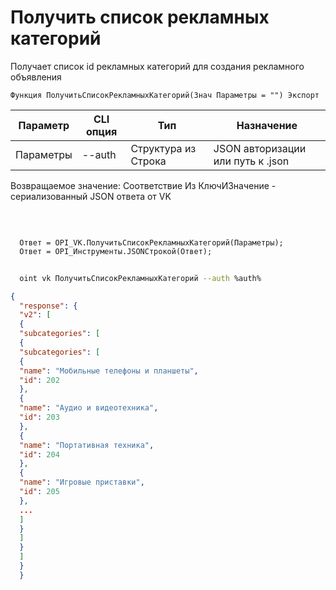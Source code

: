 ﻿---
sidebar_position: 4
---

# Получить список рекламных категорий
 Получает список id рекламных категорий для создания рекламного объявления



`Функция ПолучитьСписокРекламныхКатегорий(Знач Параметры = "") Экспорт`

  | Параметр | CLI опция | Тип | Назначение |
  |-|-|-|-|
  | Параметры | --auth | Структура из Строка | JSON авторизации или путь к .json |

  
  Возвращаемое значение:   Соответствие Из КлючИЗначение - сериализованный JSON ответа от VK

<br/>




```bsl title="Пример кода"
  
  Ответ = OPI_VK.ПолучитьСписокРекламныхКатегорий(Параметры);
  Ответ = OPI_Инструменты.JSONСтрокой(Ответ);
```



```sh title="Пример команды CLI"
    
  oint vk ПолучитьСписокРекламныхКатегорий --auth %auth%

```

```json title="Результат"
{
  "response": {
  "v2": [
  {
  "subcategories": [
  {
  "subcategories": [
  {
  "name": "Мобильные телефоны и планшеты",
  "id": 202
  },
  {
  "name": "Аудио и видеотехника",
  "id": 203
  },
  {
  "name": "Портативная техника",
  "id": 204
  },
  {
  "name": "Игровые приставки",
  "id": 205
  },
  ...
  ]
  }
  ]
  }
  ]
  }
  }
```
